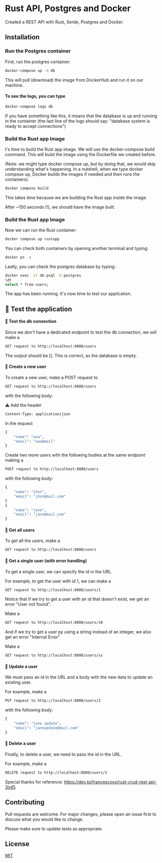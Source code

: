 # Rust API, Postgres and Docker

Created a REST API with Rust, Serde, Postgres and Docker.

## Installation

### Run the Postgres container

First, run the postgres container:

```bash
docker-compose up -d db
```

This will pull (download) the image from DockerHub and run it on our machine.

#### To see the logs, you can type

```bash
docker-compose logs db
```

If you have something like this, it means that the database is up and running in the container (the last line of the logs should say: "database system is ready to accept connections")

### Build the Rust app Image

t's time to build the Rust app image. We will use the docker-compose build command.
This will build the image using the Dockerfile we created before.

(Note: we might type docker compose up, but by doing that, we would skip understanding what's happening. In a nutshell, when we type docker compose up, Docker builds the images if needed and then runs the containers).

```bash
docker compose build
```

This takes time because we are building the Rust app inside the image.

After ~150 seconds (!), we should have the image built.

### Build the Rust app Image

Now we can run the Rust container:

```bash
docker compose up rustapp
```

You can check both containers by opening another terminal and typing:

```bash
docker ps -a
```

Lastly, you can check the postgres database by typing:

```bash
docker exec -it db psql -U postgres
\dt
select * from users;
```

The app has been running. It's now time to test our application.

## 🧪 Test the application

#### 📝 Test the db connection

Since we don't have a dedicated endpoint to test the db connection, we will make a

```bash
GET request to http://localhost:8080/users
```

The output should be []. This is correct, as the database is empty.

#### 📝 Create a new user

To create a new user, make a POST request to

```bash
GET request to http://localhost:8080/users
```

with the following body:

⚠️ Add the header

```bash
Content-Type: application/json
```

in the request

```bash
{
    "name": "aaa",
    "email": "aaa@mail"
}
```

Create two more users with the following bodies at the same endpoint making a

```bash
POST request to http://localhost:8080/users
```

with the following body:

```bash
{
    "name": "jhon",
    "email": "jhon@mail.com"
}
{
    "name": "jane",
    "email": "jane@mail.com"
}
```

#### 📝 Get all users

To get all the users, make a

```bash
GET request to http://localhost:8080/users
```

#### 📝 Get a single user (with error handling)

To get a single user, we can specify the id in the URL.

For example, to get the user with id 1, we can make a

```bash
GET request to http://localhost:8080/users/1
```

Notice that if we try to get a user with an id that doesn't exist, we get an error "User not found".

Make a

```bash
GET request to http://localhost:8080/users/10
```

And if we try to get a user py using a string instead of an integer, we also get an error "Internal Error"

Make a

```bash
GET request to http://localhost:8080/users/ss
```

#### 📝 Update a user

We must pass an id in the URL and a body with the new data to update an existing user.

For example, make a

```bash
PUT request to http://localhost:8080/users/2
```

with the following body:

```bash
{
    "name": "jane update",
    "email": "janeupdate@mail.com"
}
```

#### 📝 Delete a user

Finally, to delete a user, we need to pass the id in the URL.

For example, make a

```bash
DELETE request to http://localhost:8080/users/1
```

Special thanks for reference: https://dev.to/francescoxx/rust-crud-rest-api-3n45

## Contributing

Pull requests are welcome. For major changes, please open an issue first
to discuss what you would like to change.

Please make sure to update tests as appropriate.

## License

[MIT](https://choosealicense.com/licenses/mit/)

